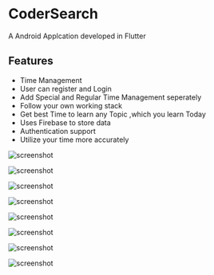 # CoderSearch
A Android Applcation developed in Flutter

## Features

- Time Management
- User can register and Login
- Add Special and Regular Time Management seperately
- Follow your own working stack
- Get best Time to learn any Topic ,which you learn Today
- Uses Firebase to store data
- Authentication support
- Utilize  your time more accurately

![screenshot](https://raw.githubusercontent.com/itsdharmxd/Doganize/main/Displayimages/time.jpeg)

![screenshot](https://raw.githubusercontent.com/itsdharmxd/Doganize/main/Displayimages/landing.jpeg)

![screenshot](https://raw.githubusercontent.com/itsdharmxd/Doganize/main/Displayimages/drawer.jpeg)

![screenshot](https://raw.githubusercontent.com/itsdharmxd/Doganize/main/Displayimages/rangedate.jpeg)

![screenshot](https://raw.githubusercontent.com/itsdharmxd/Doganize/main/Displayimages/rangeselect.jpeg)

![screenshot](https://raw.githubusercontent.com/itsdharmxd/Doganize/main/Displayimages/rangetime.jpeg)

![screenshot](https://raw.githubusercontent.com/itsdharmxd/Doganize/main/Displayimages/schedule.jpeg )

![screenshot](https://raw.githubusercontent.com/itsdharmxd/Doganize/main/Displayimages/table.jpeg)
